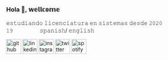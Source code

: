 ### Hola 👋, 𝕨𝕖𝕝𝕝𝕔𝕠𝕞𝕖
𝚎𝚜𝚝𝚞𝚍𝚒𝚊𝚗𝚍𝚘 𝚕𝚒𝚌𝚎𝚗𝚌𝚒𝚊𝚝𝚞𝚛𝚊 𝚎𝚗 𝚜𝚒𝚜𝚝𝚎𝚖𝚊𝚜 𝚍𝚎𝚜𝚍𝚎 𝟸𝟶𝟸𝟶ㅤㅤㅤㅤㅤㅤ
𝟷𝟿 ㅤㅤㅤㅤㅤ
𝚜𝚙𝚊𝚗𝚒𝚜𝚑/ 𝚎𝚗𝚐𝚕𝚒𝚜𝚑



[<img src='https://cdn.jsdelivr.net/npm/simple-icons@3.0.1/icons/github.svg' alt='github' height='40'>](https://github.com/ssofiaavila)  [<img src='https://cdn.jsdelivr.net/npm/simple-icons@3.0.1/icons/linkedin.svg' alt='linkedin' height='40'>](https://www.linkedin.com/in/https://www.linkedin.com/in/sofia-avila-867118200//)  [<img src='https://cdn.jsdelivr.net/npm/simple-icons@3.0.1/icons/instagram.svg' alt='instagram' height='40'>](https://www.instagram.com/ssofiaavila/)  [<img src='https://cdn.jsdelivr.net/npm/simple-icons@3.0.1/icons/twitter.svg' alt='twitter' height='40'>](https://twitter.com/ssofiaavila)  [<img src='https://cdn.jsdelivr.net/npm/simple-icons@3.0.1/icons/spotify.svg' alt='spotify' height='40'>](https://open.spotify.com/user/sxfxx_?si=d9db17bae4c94d63)  

